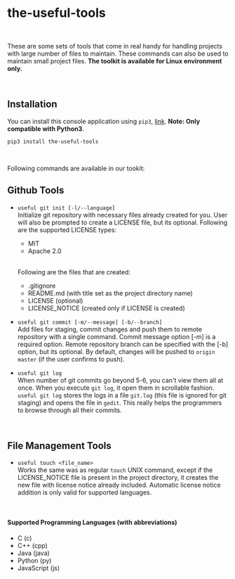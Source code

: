 # the-useful-tools

<br>

These are some sets of tools that come in real handy for handling projects with large number of files to maintain. These commands can also be used to maintain small project files. **The toolkit is available for Linux environment only.**

<br>

## Installation

You can install this console application using `pip3`, [link](https://pypi.org/project/the-useful-tools/). **Note: Only compatible with Python3**.
<br>

`pip3 install the-useful-tools`

<br>

Following commands are available in our tookit:

## Github Tools

- `useful git init [-l/--language]`
  <br>
  Initialize git repository with necessary files already created for you. User will also be prompted to create a LICENSE file, but its optional. Following are the supported LICENSE types:

  - MIT
  - Apache 2.0

  <br>

  Following are the files that are created:

  - .gitignore
  - README.md (with title set as the project directory name)
  - LICENSE (optional)
  - LICENSE_NOTICE (created only if LICENSE is created)

- `useful git commit [-m/--message] [-b/--branch]`
  <br>
  Add files for staging, commit changes and push them to remote repository with a single command. Commit message option [-m] is a required option. Remote repository branch can be specified with the [-b] option, but its optional. By default, changes will be pushed to `origin master` (if the user confirms to push).

- `useful git log`
  <br>
  When number of git commits go beyond 5-6, you can't view them all at once. When you execute `git log`, it open them in scrollable fashion. `useful git log` stores the logs in a file `git.log` (this file is ignored for git staging) and opens the file in `gedit`. This really helps the programmers to browse through all their commits.

<br>

## File Management Tools

- `useful touch <file_name>`
  <br>
  Works the same was as regular `touch` UNIX command, except if the LICENSE_NOTICE file is present in the project directory, it creates the new file with license notice already included. Automatic license notice addition is only valid for supported languages.

<br>

#### Supported Programming Languages (with abbreviations)

- C (c)
- C++ (cpp)
- Java (java)
- Python (py)
- JavaScript (js)

